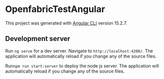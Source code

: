 # OpenfabricTestAngular

This project was generated with [Angular CLI](https://github.com/angular/angular-cli) version 15.2.7.

## Development server

Run `ng serve` for a dev server. Navigate to `http://localhost:4200/`. The application will automatically reload if you change any of the source files.

Run`npm run start:server` to deploy the node js server. The application will automatically reload if you change any of the source files.
